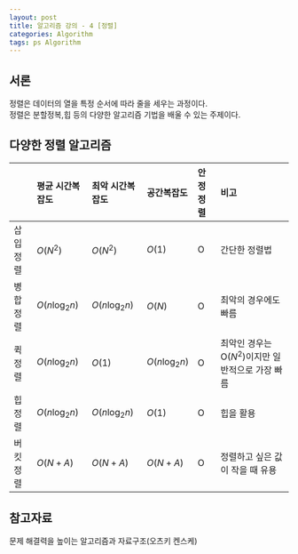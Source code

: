 ```yaml
---
layout: post
title: 알고리즘 강의 - 4 [정렬]
categories: Algorithm
tags: ps Algorithm
---
```


## 서론
정렬은 데이터의 열을 특정 순서에 따라 줄을 세우는 과정이다.  
정렬은 분할정복,힙 등의 다양한 알고리즘 기법을 배울 수 있는 주제이다.

## 다양한 정렬 알고리즘

|     | 평균 시간복잡도 | 최악 시간복잡도 | 공간복잡도 | 안정정렬 |비고|
| --- | :--- |:--- | :--- |:--- |:---|
| 삽입정렬 | $O(N^2)$ | $O(N^2)$ | $O(1)$ | O |간단한 정렬법|
| 병합정렬 | $O(n \log_2 n)$ |$O(n \log_2 n)$| $O(N)$ | O |최악의 경우에도 빠름|
| 퀵정렬 | $O(n \log_2 n)$ | $O(1)$ |$O(n \log_2 n)$| O |최악인 경우는 O($N^2$)이지만 일반적으로 가장 빠름|
| 힙정렬 | $O(n \log_2 n)$ | $O(n \log_2 n)$|$O(1)$|O|힙을 활용|
| 버킷정렬 | $O(N+A)$ | $O(N+A)$ |$O(N+A)$ | O |정렬하고 싶은 값이 작을 때 유용|



## 참고자료
문제 해결력을 높이는 알고리즘과 자료구조(오츠키 켄스케)